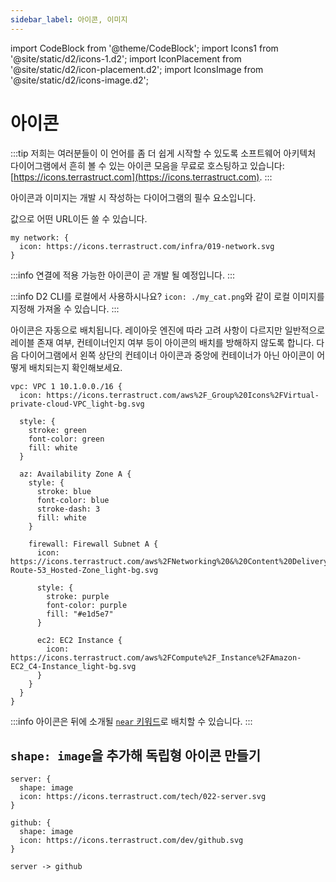 ```yaml
---
sidebar_label: 아이콘, 이미지
---
```


import CodeBlock from '@theme/CodeBlock';
import Icons1 from '@site/static/d2/icons-1.d2';
import IconPlacement from '@site/static/d2/icon-placement.d2';
import IconsImage from '@site/static/d2/icons-image.d2';

# 아이콘

:::tip
저희는 여러분들이 이 언어를 좀 더 쉽게 시작할 수 있도록 소프트웨어 아키텍처 다이어그램에서 흔히 볼 수 있는 아이콘 모음을 무료로 호스팅하고 있습니다: [https://icons.terrastruct.com](https://icons.terrastruct.com).
:::

아이콘과 이미지는 개발 시 작성하는 다이어그램의 필수 요소입니다.

값으로 어떤 URL이든 쓸 수 있습니다.

```d2
my network: {
  icon: https://icons.terrastruct.com/infra/019-network.svg
}
```

<div style={{width: "200px", margin: "0 auto 20px auto"}} className="embedSVG" dangerouslySetInnerHTML={{__html: require('@site/static/img/generated/icons-1.svg2')}}></div>

:::info
연결에 적용 가능한 아이콘이 곧 개발 될 예정입니다.
:::

:::info
D2 CLI를 로컬에서 사용하시나요? `icon: ./my_cat.png`와 같이 로컬 이미지를 지정해 가져올 수 있습니다.
:::

아이콘은 자동으로 배치됩니다.
레이아웃 엔진에 따라 고려 사항이 다르지만 일반적으로 레이블 존재 여부, 컨테이너인지 여부 등이 아이콘의 배치를 방해하지 않도록 합니다.
다음 다이어그램에서 왼쪽 상단의 컨테이너 아이콘과 중앙에 컨테이너가 아닌 아이콘이 어떻게 배치되는지 확인해보세요.

```d2
vpc: VPC 1 10.1.0.0./16 {
  icon: https://icons.terrastruct.com/aws%2F_Group%20Icons%2FVirtual-private-cloud-VPC_light-bg.svg

  style: {
    stroke: green
    font-color: green
    fill: white
  }

  az: Availability Zone A {
    style: {
      stroke: blue
      font-color: blue
      stroke-dash: 3
      fill: white
    }

    firewall: Firewall Subnet A {
      icon: https://icons.terrastruct.com/aws%2FNetworking%20&%20Content%20Delivery%2FAmazon-Route-53_Hosted-Zone_light-bg.svg

      style: {
        stroke: purple
        font-color: purple
        fill: "#e1d5e7"
      }

      ec2: EC2 Instance {
        icon: https://icons.terrastruct.com/aws%2FCompute%2F_Instance%2FAmazon-EC2_C4-Instance_light-bg.svg
      }
    }
  }
}
```

<div className="embedSVG" dangerouslySetInnerHTML={{__html: require('@site/static/img/generated/icon-placement.svg2')}}></div>

:::info
아이콘은 뒤에 소개될 [`near` 키워드](/tour/positions)로 배치할 수 있습니다.
:::

## `shape: image`을 추가해 독립형 아이콘 만들기

```d2
server: {
  shape: image
  icon: https://icons.terrastruct.com/tech/022-server.svg
}

github: {
  shape: image
  icon: https://icons.terrastruct.com/dev/github.svg
}

server -> github
```

<div className="embedSVG" dangerouslySetInnerHTML={{__html: require('@site/static/img/generated/icons-image.svg2')}}></div>
